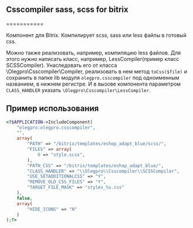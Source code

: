 ## Csscompiler sass, scss for bitrix
===========

Компонент для Bitrix. Компилирует scss, sass или less файлы в готовый css.

Можно также реализовать, например, компиляцию less файлов. Для этого нужно написать класс, например, LessCompiler(пример класс SCSSCompiler). Унаследовать его от класса \Olegpro\Csscompiler\Compiler, реализовать в нем метод `toCss($file)` и сохранить в папке lib модуля `olegpro.csscompiler` под одноименным названием, в нижнем регистре. И в вызове компонента параметром `CLASS_HANDLER` указать `\Olegpro\Csscompiler\LessCompiler`.


## Пример использования

```php
<?$APPLICATION->IncludeComponent(
	"olegpro:olegpro.csscompiler",
	"",
	array(
		"PATH" => "/bitrix/templates/eshop_adapt_blue/scss/",
		"FILES" => array(
			0 => "style.scss",
		),
		"PATH_CSS" => "/bitrix/templates/eshop_adapt_blue/",
		"CLASS_HANDLER" => "\\Olegpro\\Csscompiler\\SCSSCompiler",
		"USE_SETADDITIONALCSS" => "Y",
		"REMOVE_OLD_CSS_FILES" => "Y",
		"TARGET_FILE_MASK" => "styles_%s.css"
	),
	false,
	array(
		"HIDE_ICONS" => "N"
	)
);?>
```